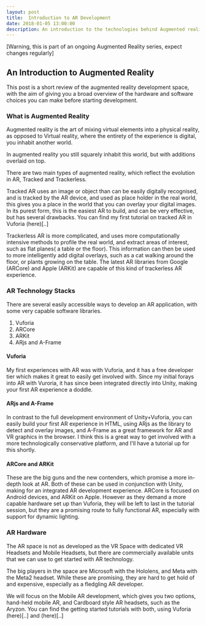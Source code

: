 ```yaml
---
layout: post
title:  Introduction to AR Development
date: 2018-01-05 13:00:00
description: An introduction to the technologies behind Augmented reality, and where to start developing.
---
```

[Warning, this is part of an ongoing Augmented Reality series, expect changes regularly]

## An Introduction to Augmented Reality

This post is a short review of the augmented reality development space, with the aim of giving you a broad overview of the hardware and software choices you can make before starting development. 

### What is Augmented Reality

Augmented reality is the art of mixing virtual elements into a physical reality, as opposed to Virtual reality, where the entirety of the experience is digital, you inhabit another world.

In augmented reality you still squarely inhabit this world, but with additions overlaid on top.

There are two main types of augmented reality, which reflect the evolution in AR, Tracked and Trackerless.

Tracked AR uses an image or object than can be easily digitally recognised, and is tracked by the AR device, and used as place holder in the real world, this gives you a place in the world that you can overlay your digital images. In its purest form, this is the easiest AR to build, and can be very effective, but has several drawbacks. You can find my first tutorial on tracked AR in Vuforia (here)[..]

Trackerless AR is more complicated, and uses more computationally intensive methods to profile the real world, and extract areas of interest, such as flat planes( a table or the floor). This information can then be used to more intelligently add digital overlays, such as a cat walking around the floor, or plants growing on the table. The latest AR libraries from Google (ARCore) and Apple (ARKit) are capable of this kind of trackerless AR experience.


### AR Technology Stacks

There are several easily accessible ways to develop an AR application, with some very capable software libraries.

1. Vuforia
2. ARCore
3. ARKit
4. ARjs and A-Frame

#### Vuforia

My first experiences with AR was with Vuforia, and it has a free developer tier which makes it great to easily get involved with. Since my initial forays into AR with Vuroria, it has since been integrated directly into Unity, making your first AR experience a doddle.

#### ARjs and A-Frame

In contrast to the full development environment of Unity+Vuforia, you can easily build your first AR experience in HTML, using ARjs as the library to detect and overlay images, and A-Frame as a great framework for AR and VR graphics in the browser. I think this is a great way to get involved with a more technologically conservative platform, and I'll have a tutorial up for this shortly.

#### ARCore and ARKit

These are the big guns and the new contenders, which promise a more in-depth look at AR. Both of these can be used in conjunction with Unity, making for an integrated AR development experience. ARCore is focused on Android devices, and ARKit on Apple. However as they demand a more capable hardware set up than Vuforia, they will be left to last in the tutorial session, but they are a promising route to fully functional AR, especially with support for dynamic lighting.


### AR Hardware

The AR space is not as developed as the VR Space with dedicated VR Headsets and Mobile Headsets, but there are commercially available units that we can use to get started with AR technology.

The big players in the space are Microsoft with the Hololens, and Meta with the Meta2 headset. While these are promising, they are hard to get hold of and expensive, especially as a fledgling AR developer.

We will focus on the Mobile AR development, which gives you two options, hand-held mobile AR, and Cardboard style AR headsets, such as the Aryzon. You can find the getting started tutorials with both, using Vuforia (here)[..] and (here)[..]

